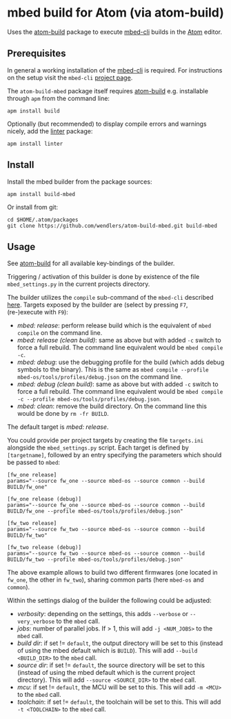 # mbed build for Atom (via atom-build)

Uses the [atom-build](https://github.com/noseglid/atom-build) package to execute
[mbed-cli](https://github.com/ARMmbed/mbed-cli) builds in the
[Atom](https://atom.io/) editor.

## Prerequisites

In general a working installation of the [mbed-cli](https://github.com/ARMmbed/mbed-cli)
is required. For instructions on the setup
visit the `mbed-cli`
[project page](https://github.com/ARMmbed/mbed-cli#installing-mbed-cli).

The `atom-build-mbed` package itself requires
[atom-build](https://github.com/noseglid/atom-build) e.g. installable through
`apm` from the command line:

    apm install build

Optionally (but recommended) to display compile errors and warnings nicely,
add the [linter](https://atom.io/packages/linter) package:

    apm install linter

## Install

Install the mbed builder from the package sources:

    apm install build-mbed

Or install from git:

    cd $HOME/.atom/packages
    git clone https://github.com/wendlers/atom-build-mbed.git build-mbed

## Usage

See [atom-build](https://github.com/noseglid/atom-build) for all available
key-bindings of the builder.

Triggering / activation of this builder is done by existence of the file
`mbed_settings.py` in the current projects directory.

The builder utilizes the `compile` sub-command of the `mbed-cli` described
[here](https://github.com/ARMmbed/mbed-cli#compiling-code). Targets exposed by
the builder are (select by pressing `F7`, (re-)execute with `F9`):

* _mbed: release_: perform release build which is the equivalent of
  `mbed compile` on the command line.
* _mbed: release (clean build)_: same as above but with added `-c` switch
  to force a full rebuild. The command line equivalent would be
  `mbed compile -c`.
* _mbed: debug_: use the debugging profile for the build (which adds debug
  symbols to the binary). This is the same as `mbed compile --profile mbed-os/tools/profiles/debug.json` on the command line.
* _mbed: debug (clean build)_: same as above but with added `-c` switch
  to force a full rebuild. The command line equivalent would be
  `mbed compile -c --profile mbed-os/tools/profiles/debug.json`.
* _mbed: clean_: remove the build directory. On the command line this
  would be done by `rm -fr BUILD`.

The default target is _mbed: release_.

You could provide per project targets by creating the file `targets.ini`
alongside the `mbed_settings.py` script. Each target is defined by `[targetname]`,
followed by an entry specifying the parameters which should be passed to `mbed`:

    [fw_one release]
    params="--source fw_one --source mbed-os --source common --build BUILD/fw_one"

    [fw_one release (debug)]
    params="--source fw_one --source mbed-os --source common --build BUILD/fw_one --profile mbed-os/tools/profiles/debug.json"

    [fw_two release]
    params="--source fw_two --source mbed-os --source common --build BUILD/fw_two"

    [fw_two release (debug)]
    params="--source fw_two --source mbed-os --source common --build BUILD/fw_two --profile mbed-os/tools/profiles/debug.json"

The above example allows to build two different firmwares (one located in `fw_one`, the other in `fw_two`), sharing
common parts (here `mbed-os` and `common`).

Within the settings dialog of the builder the following could be adjusted:

* _verbosity_: depending on the settings, this adds `--verbose` or
  `--very_verbose` to the `mbed` call.
* _jobs_: number of parallel jobs. If > 1, this will add `-j <NUM_JOBS>` to the
  `mbed` call.
* _build dir_: if set != `default`, the output directory will be set to this
  (instead of using the mbed default which is `BUILD`). This will add
  `--build <BUILD_DIR>` to the `mbed` call.
* _source dir_: if set != `default`, the source directory will be set to this
  (instead of using the mbed default which is the current project directory).
  This will add `--source <SOURCE_DIR>` to the `mbed` call.
* _mcu_: if set != `default`, the MCU will be set to this.
  This will add `-m <MCU>` to the `mbed` call.
* _toolchain_: if set != `default`, the toolchain will be set to this.
  This will add `-t <TOOLCHAIN>` to the `mbed` call.
